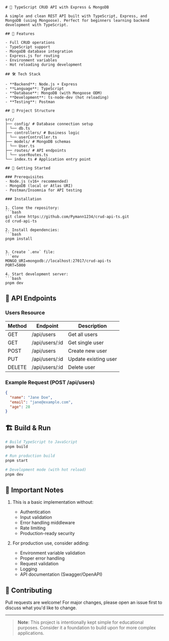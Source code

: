 ```
# 🚀 TypeScript CRUD API with Express & MongoDB

A simple and clean REST API built with TypeScript, Express, and MongoDB (using Mongoose). Perfect for beginners learning backend development with TypeScript.

## 📌 Features

- Full CRUD operations
- TypeScript support
- MongoDB database integration
- Express.js for routing
- Environment variables
- Hot reloading during development

## 🛠️ Tech Stack

- **Backend**: Node.js + Express
- **Language**: TypeScript
- **Database**: MongoDB (with Mongoose ODM)
- **Development**: ts-node-dev (hot reloading)
- **Testing**: Postman

## 📂 Project Structure

src/
├── config/ # Database connection setup
│ └── db.ts
├── controllers/ # Business logic
│ └── userController.ts
├── models/ # MongoDB schemas
│ └── User.ts
├── routes/ # API endpoints
│ └── userRoutes.ts
└── index.ts # Application entry point
```

```
## 🚀 Getting Started

### Prerequisites
- Node.js (v16+ recommended)
- MongoDB (local or Atlas URI)
- Postman/Insomnia for API testing

### Installation

1. Clone the repository:
```bash
git clone https://github.com/Pymann1234/crud-api-ts.git
cd crud-api-ts
```

```
2. Install dependencies:
```bash
pnpm install


3. Create `.env` file:
```env
MONGO_URI=mongodb://localhost:27017/crud-api-ts
PORT=5000
```

```
4. Start development server:
```bash
pnpm dev
```

## 📝 API Endpoints

### Users Resource

| Method | Endpoint         | Description            |
|--------|------------------|------------------------|
| GET    | /api/users       | Get all users          |
| GET    | /api/users/:id   | Get single user        |
| POST   | /api/users       | Create new user        |
| PUT    | /api/users/:id   | Update existing user   |
| DELETE | /api/users/:id   | Delete user            |

### Example Request (POST /api/users)
```json
{
  "name": "Jane Doe",
  "email": "jane@example.com",
  "age": 28
}
```

## 🏗️ Build & Run

```bash
# Build TypeScript to JavaScript
pnpm build

# Run production build
pnpm start

# Development mode (with hot reload)
pnpm dev
```

## 📌 Important Notes

1. This is a basic implementation without:
   - Authentication
   - Input validation
   - Error handling middleware
   - Rate limiting
   - Production-ready security

2. For production use, consider adding:
   - Environment variable validation
   - Proper error handling
   - Request validation
   - Logging
   - API documentation (Swagger/OpenAPI)

## 🤝 Contributing

Pull requests are welcome! For major changes, please open an issue first to discuss what you'd like to change.

---

> **Note**: This project is intentionally kept simple for educational purposes. Consider it a foundation to build upon for more complex applications.
```
